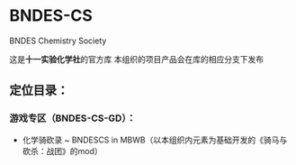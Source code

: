 # BNDES-CS
BNDES Chemistry Society

这是**十一实验化学社**的官方库
本组织的项目产品会在库的相应分支下发布

## 定位目录：
### 游戏专区（BNDES-CS-GD）：
* 化学骑砍录 ~ BNDESCS in MBWB（以本组织内元素为基础开发的《骑马与砍杀：战团》的mod）

